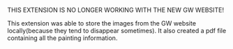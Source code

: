 THIS EXTENSION IS NO LONGER WORKING WITH THE NEW GW WEBSITE!

This extension was able to store the images from the GW website locally(because they tend to disappear sometimes).
It also created a pdf file containing all the painting information.